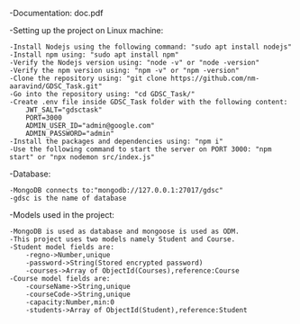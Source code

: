 -Documentation: doc.pdf

-Setting up the project on Linux machine:

    -Install Nodejs using the following command: "sudo apt install nodejs"
    -Install npm using: "sudo apt install npm"
    -Verify the Nodejs version using: "node -v" or "node -version"
    -Verify the npm version using: "npm -v" or "npm -version"
    -Clone the repository using: "git clone https://github.com/nm-aaravind/GDSC_Task.git"
    -Go into the repository using: "cd GDSC_Task/"
    -Create .env file inside GDSC_Task folder with the following content:
        JWT_SALT="gdsctask"
        PORT=3000
        ADMIN_USER_ID="admin@google.com"
        ADMIN_PASSWORD="admin"
    -Install the packages and dependencies using: "npm i"
    -Use the following command to start the server on PORT 3000: "npm start" or "npx nodemon src/index.js"

-Database:

    -MongoDB connects to:"mongodb://127.0.0.1:27017/gdsc"
    -gdsc is the name of database

-Models used in the project:

    -MongoDB is used as database and mongoose is used as ODM.
    -This project uses two models namely Student and Course.
    -Student model fields are:
        -regno->Number,unique
        -password->String(Stored encrypted password)
        -courses->Array of ObjectId(Courses),reference:Course
    -Course model fields are:
        -courseName->String,unique
        -courseCode->String,unique
        -capacity:Number,min:0
        -students->Array of ObjectId(Student),reference:Student





